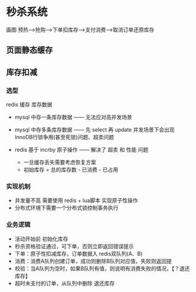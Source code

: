 # 秒杀系统

画图 预热——>抢购——>下单扣库存——>支付消费——>取消订单还原库存

## 页面静态缓存

## 库存扣减

### 选型 

redis 缓存 库存数据

* mysql 中存一条库存数据 —— 无法应对高并发场景
* mysql 中存多条库存数据 —— 先 select 再 update 并发场景下会出现 InnoDB行锁争用(甚至死锁)问题、超卖问题
* redis 基于 incrby 原子操作 —— 解决了 超卖 和 性能 问题
  
    + 一旦缓存丢失需要考虑恢复方案
    + 初始库存 = 总的库存数 - 已消费 - 已占用

### 实现机制

* 并发量不高 需要使用 redis + lua脚本 实现原子性操作
* 分布式环境下需要一个分布式锁控制事务执行

### 业务逻辑

* 活动开始前 初始化库存
* 秒杀资格验证通过，可下单，否则立即返回错误提示
* 下单：原子性扣减库存，订单数据入 redis双队列(A、B)
* 消费：消费A队列创建订单，成功则删除B队列对应值，失败则返回提
* 校验：当A队列为空时，如果B队列有值，则说明有消费失败的情况，【？退还库存】
* 超时未支付的订单，从队列中删除 退还库存